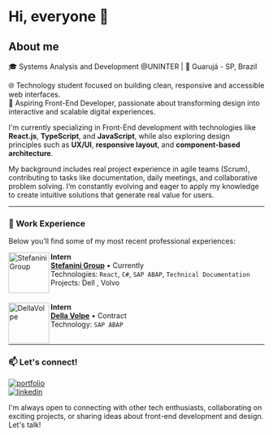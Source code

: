 # Hi, everyone 👋

## About me 

🎓 Systems Analysis and Development @UNINTER | 📍 Guarujá - SP, Brazil  

🌐 Technology student focused on building clean, responsive and accessible web interfaces.  
🎯 Aspiring Front-End Developer, passionate about transforming design into interactive and scalable digital experiences.

I'm currently specializing in Front-End development with technologies like **React.js**, **TypeScript**, and **JavaScript**, while also exploring design principles such as **UX/UI**, **responsive layout**, and **component-based architecture**. 

My background includes real project experience in agile teams (Scrum), contributing to tasks like documentation, daily meetings, and collaborative problem solving. I’m constantly evolving and eager to apply my knowledge to create intuitive solutions that generate real value for users.

<hr>

### 💼 Work Experience

Below you’ll find some of my most recent professional experiences:

[<img align="left" height="80px" width="80px" alt="StefaniniGroup" src="https://stefanini.com/pt-br/wp-content/uploads/sites/3/2022/07/stefanini_logo-1.png"/>](https://stefanini.com/pt-br)

**Intern** \
[**Stefanini Group**](https://stefanini.com/pt-br) • Currently \
Technologies: `React`, `C#`, `SAP ABAP`, `Technical Documentation`\
Projects: Dell , Volvo\
<br/>

[<img align="left" height="80px" width="80px" alt="DellaVolpe" src="https://dellavolpe.com.br/wp-content/uploads/logo-dellavolpe.svg"/>](https://dellavolpe.com.br/)

**Intern** \
[**Della Volpe**](https://dellavolpe.com.br/) • Contract \
Technology: `SAP ABAP`\
<br/>

<hr>

### 📫 Let's connect!

[![portfolio](https://img.shields.io/badge/my_portfolio-000?style=for-the-badge&logo=ko-fi&logoColor=white)](https://gabsdonato.github.io/Meu-portfolio/)  
[![linkedin](https://img.shields.io/badge/linkedin-0A66C2?style=for-the-badge&logo=linkedin&logoColor=white)](https://www.linkedin.com/in/gabriela-donato-8034361ab/)

I'm always open to connecting with other tech enthusiasts, collaborating on exciting projects, or sharing ideas about front-end development and design. Let's talk!
